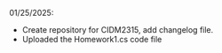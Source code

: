 01/25/2025: 
- Create repository for CIDM2315, add changelog file.
- Uploaded the Homework1.cs code file
